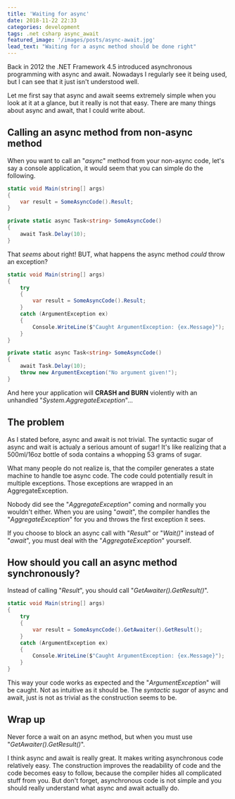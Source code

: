 ```yaml
---
title: 'Waiting for async'
date: 2018-11-22 22:33
categories: development
tags: .net csharp async_await 
featured_image: '/images/posts/async-await.jpg'
lead_text: "Waiting for a async method should be done right"
---
```


Back in 2012 the .NET Framework 4.5 introduced asynchronous programming 
with async and await. Nowadays I regularly see it being used, but I can 
see that it just isn't understood well.

Let me first say that async and await seems extremely simple when you
look at it at a glance, but it really is not that easy. There are many 
things about async and await, that I could write about.

## Calling an async method from non-async method
When you want to call an "_async_" method from your non-async code, let's 
say a console application, it would seem that you can simple do the following.

```cs
static void Main(string[] args)
{
    var result = SomeAsyncCode().Result;
}

private static async Task<string> SomeAsyncCode()
{
    await Task.Delay(10);
}
```

That _seems_ about right! BUT, what happens the async method _could_ 
throw an exception?

```cs
static void Main(string[] args)
{
    try
    {
        var result = SomeAsyncCode().Result;
    }
    catch (ArgumentException ex)
    {
        Console.WriteLine($"Caught ArgumentException: {ex.Message}");
    }
}

private static async Task<string> SomeAsyncCode()
{
    await Task.Delay(10);
    throw new ArgumentException("No argument given!");
}
```

And here your application will **CRASH and BURN** violently with an
unhandled "_System.AggregateException_"...

## The problem
As I stated before, async and await is not trivial. The syntactic sugar
of async and wait is actualy a serious amount of sugar! It's like 
realizing that a 500ml/16oz bottle of soda contains a whopping 53 grams
of sugar.

What many people do not realize is, that the compiler generates a state
machine to handle toe async code. The code could potentially result in 
multiple exceptions. Those exceptions are wrapped in an AggregateException.

Nobody did see the "_AggregateException_" coming and normally you
wouldn't either. When you are using "_await_", the compiler handles 
the "_AggregateException_" for you and throws the first exception it
sees.

If you choose to block an async call with "_Result_" or "_Wait()_"
instead of "_await_", you must deal with the "_AggregateException_"
yourself.

## How should you call an async method synchronously?
Instead of calling "_Result_", you should call "_GetAwaiter().GetResult()_".

```cs
static void Main(string[] args)
{
    try
    {
        var result = SomeAsyncCode().GetAwaiter().GetResult();
    }
    catch (ArgumentException ex)
    {
        Console.WriteLine($"Caught ArgumentException: {ex.Message}");
    }
}
```

This way your code works as expected and the "_ArgumentException_" 
will be caught. Not as intuitive as it should be. The _syntactic sugar_
of async and await, just is not as trivial as the construction seems to be.

## Wrap up
Never force a wait on an async method, but when you must use "_GetAwaiter().GetResult()_".

I think async and await is really great. It makes writing asynchronous
code relatively easy. The construction improves the readability of code
and the code becomes easy to follow, because the compiler hides all complicated
stuff from you. But don't forget, asynchronous code is not simple and you
should really understand what async and await actually do.